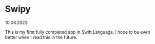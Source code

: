 # Swipy
10.08.2023

This is my first fully completed app in Swift Language. I hope to be even better when I read this in the future.

